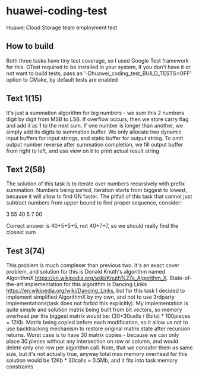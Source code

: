 # huawei-coding-test

Huawei Cloud Storage team employment test

## How to build

Both three tasks have tiny test coverage, so I used Google Test framework for this. GTest required to
be installed in your system, if you don't have it or not want to build tests, pass an '-Dhuawei_coding_test_BUILD_TESTS=OFF' 
option to CMake, by default tests are enabled

## Text 1(15)

It's just a summation algorithm for big numbers - we sum this 2 numbers digit by digit from MSB to LSB.
If overflow occurs, then we store carry flag and add it as 1 to the next sum. If one number is longer than another,
we simply add its digits to summation buffer. We only allocate two dynamic input buffers for input strings, and static buffer 
for output string. To omit output number reverse after summation completion, we fill output buffer from right to left, and 
use view on it to print actual result string

## Text 2(58)

The solution of this task is to iterate over numbers recursively with prefix summation. Numbers being sorted, iteration starts
from biggest to lowest, because it will allow to find GN faster. The pitfall of this task that cannot just subtract numbers from
upper bound to find proper sequence, consider:

3 55
40
5
7
00

Correct answer is 40+5+5+5, not 40+7+7, so we should really find the closest sum

## Test 3(74)

This problem is much complexer than previous two. It's an exact cover problem, and solution for this
is Donald Knuth's algorithm named AlgorithmX https://en.wikipedia.org/wiki/Knuth%27s_Algorithm_X.
State-of-the-art implementation for this algorithm is Dancing Links https://en.wikipedia.org/wiki/Dancing_Links,
but for this task I decided to implement simplified AlgorithmX by my own, and not to use 3rdparty
implementations(task does not forbid this explicitly). My implementation is quite simple and solution matrix being built from
bit vectors, so memory overhead per the biggest matrix would be: (30*30cells / 8bits) * 100pieces = 12Kb. Matrix being
copied before each modification, so it allow us not to use backtracking mechanism to restore original matrix state after
recursion returns. Worst case is to have 30 matrix copies - because we can only place 30 pieces without any intersection
on row or column, and would delete only one row per algorithm call. Note, that we consider them as same size, but it's
not actually true, anyway total max memory overhead for this solution would be 12Kb * 30calls = 0.5Mb, and it fits into 
task memory constraints

